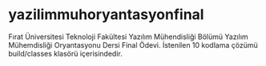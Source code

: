 # yazilimmuhoryantasyonfinal
Fırat Üniversitesi Teknoloji Fakültesi Yazılım Mühendisliği Bölümü Yazılım Mühemdisliği Oryantasyonu Dersi Final Ödevi. 
İstenilen 10 kodlama çözümü build/classes klasörü içerisindedir.
